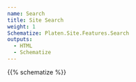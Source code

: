 ```yaml
---
name: Search
title: Site Search
weight: 1
Schematize: Platen.Site.Features.Search
outputs:
  - HTML
  - Schematize
---
```


{{% schematize %}}

